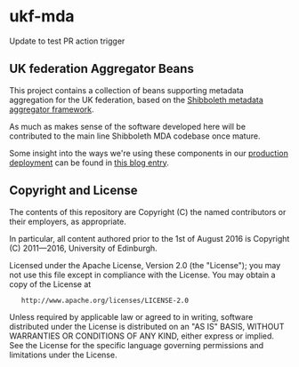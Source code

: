 # ukf-mda

Update to test PR action trigger

## UK federation Aggregator Beans

This project contains a collection of beans supporting metadata aggregation for the UK federation, based on the [Shibboleth metadata aggregator framework](http://shibboleth.net/products/metadata-aggregator.html).

As much as makes sense of the software developed here will be contributed to the main line Shibboleth MDA codebase once mature.

Some insight into the ways we're using these components in our [production deployment](https://github.com/ukf/ukf-meta) can be found in [this blog entry](http://iay.org.uk/blog/2012/08/uk-federation-metadata-aggregation).

## Copyright and License

The contents of this repository are Copyright (C) the named contributors or their
employers, as appropriate.

In particular, all content authored prior to the 1st of August 2016 is
Copyright (C) 2011&mdash;2016, University of Edinburgh.

Licensed under the Apache License, Version 2.0 (the "License");
you may not use this file except in compliance with the License.
You may obtain a copy of the License at

       http://www.apache.org/licenses/LICENSE-2.0

Unless required by applicable law or agreed to in writing, software
distributed under the License is distributed on an "AS IS" BASIS,
WITHOUT WARRANTIES OR CONDITIONS OF ANY KIND, either express or implied.
See the License for the specific language governing permissions and
limitations under the License.
